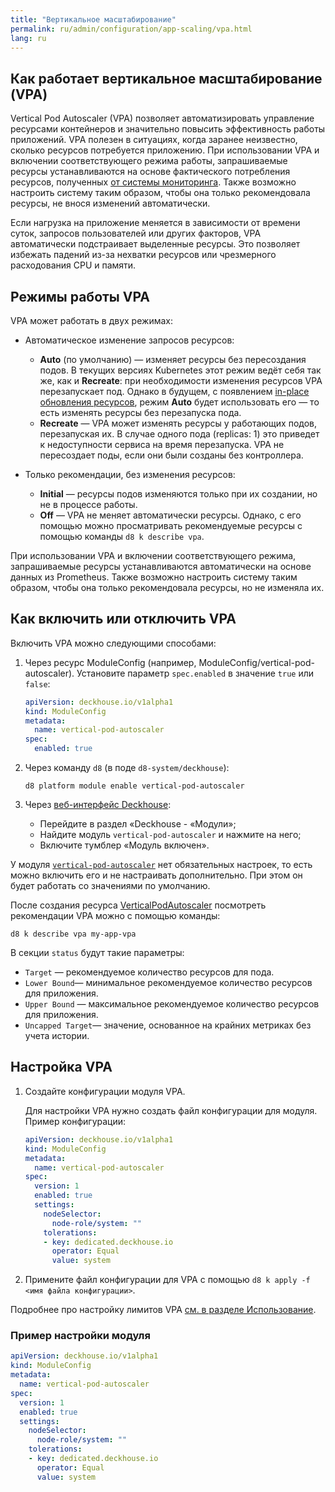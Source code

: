 ```yaml
---
title: "Вертикальное масштабирование"
permalink: ru/admin/configuration/app-scaling/vpa.html
lang: ru
---
```


## Как работает вертикальное масштабирование (VPA)

Vertical Pod Autoscaler (VPA) позволяет автоматизировать управление ресурсами контейнеров и значительно повысить эффективность работы приложений. VPA полезен в ситуациях, когда заранее неизвестно, сколько ресурсов потребуется приложению. При использовании VPA и включении соответствующего режима работы, запрашиваемые ресурсы устанавливаются на основе фактического потребления ресурсов, полученных [от системы мониторинга](../monitoring/). Также возможно настроить систему таким образом, чтобы она только рекомендовала ресурсы, не внося изменений автоматически.

Если нагрузка на приложение меняется в зависимости от времени суток, запросов пользователей или других факторов, VPA автоматически подстраивает выделенные ресурсы. Это позволяет избежать падений из-за нехватки ресурсов или чрезмерного расходования CPU и памяти.

## Режимы работы VPA

VPA может работать в двух режимах:

- Автоматическое изменение запросов ресурсов:
  - **Auto** (по умолчанию) —  изменяет ресурсы без пересоздания подов. В текущих версиях Kubernetes этот режим ведёт себя так же, как и **Recreate**: при необходимости изменения ресурсов VPA перезапускает под. Однако в будущем, с появлением [in-place обновления ресурсов](https://github.com/kubernetes/design-proposals-archive/blob/main/autoscaling/vertical-pod-autoscaler.md#in-place-updates), режим **Auto** будет использовать его — то есть изменять ресурсы без перезапуска пода.
  - **Recreate** — VPA может изменять ресурсы у работающих подов, перезапуская их. В случае одного пода (replicas: 1) это приведет к недоступности сервиса на время перезапуска. VPA не пересоздает поды, если они были созданы без контроллера.

- Только рекомендации, без изменения ресурсов:
  - **Initial** — ресурсы подов изменяются только при их создании, но не в процессе работы.
  - **Off** — VPA не меняет автоматически ресурсы. Однако, с его помощью можно просматривать рекомендуемые ресурсы с помощью команды `d8 k describe vpa`.

При использовании VPA и включении соответствующего режима, запрашиваемые ресурсы устанавливаются автоматически на основе данных из Prometheus. Также возможно настроить систему таким образом, чтобы она только рекомендовала ресурсы, но не изменяла их.

## Как включить или отключить VPA

Включить VPA можно следующими способами:

1. Через ресурс ModuleConfig (например, ModuleConfig/vertical-pod-autoscaler). Установите параметр `spec.enabled` в значение `true` или `false`:

   ```yaml
   apiVersion: deckhouse.io/v1alpha1
   kind: ModuleConfig
   metadata:
     name: vertical-pod-autoscaler
   spec:
     enabled: true
   ```

1. Через команду `d8` (в поде `d8-system/deckhouse`):

   ```console
   d8 platform module enable vertical-pod-autoscaler
   ```

1. Через [веб-интерфейс Deckhouse](/modules/console/):

   - Перейдите в раздел «Deckhouse - «Модули»;
   - Найдите модуль `vertical-pod-autoscaler` и нажмите на него;
   - Включите тумблер «Модуль включен».

У модуля [`vertical-pod-autoscaler`](/modules/vertical-pod-autoscaler/) нет обязательных настроек, то есть можно включить его и не настраивать дополнительно. При этом он будет работать со значениями по умолчанию.

После создания ресурса [VerticalPodAutoscaler](/modules/vertical-pod-autoscaler/cr.html#verticalpodautoscaler) посмотреть рекомендации VPA можно с помощью команды:

```console
d8 k describe vpa my-app-vpa
```

В секции `status` будут такие параметры:

- `Target` — рекомендуемое количество ресурсов для пода.
- `Lower Bound`— минимальное рекомендуемое количество ресурсов для приложения.
- `Upper Bound` — максимальное рекомендуемое количество ресурсов для приложения.
- `Uncapped Target`— значение, основанное на крайних метриках без учета истории.

## Настройка VPA

1. Создайте конфигурации модуля VPA.

   Для настройки VPA нужно создать файл конфигурации для модуля. Пример конфигурации:

   ```yaml
   apiVersion: deckhouse.io/v1alpha1
   kind: ModuleConfig
   metadata:
     name: vertical-pod-autoscaler
   spec:
     version: 1
     enabled: true
     settings:
       nodeSelector:
         node-role/system: ""
       tolerations:
       - key: dedicated.deckhouse.io
         operator: Equal
         value: system
      ```

1. Примените файл конфигурации для VPA с помощью `d8 k apply -f <имя файла конфигурации>`.

Подробнее про настройку лимитов VPA [см. в разделе Использование](../../../user/configuration/app-scaling/vpa.html#работа-vpa-с-лимитами).

### Пример настройки модуля

```yaml
apiVersion: deckhouse.io/v1alpha1
kind: ModuleConfig
metadata:
  name: vertical-pod-autoscaler
spec:
  version: 1
  enabled: true
  settings:
    nodeSelector:
      node-role/system: ""
    tolerations:
    - key: dedicated.deckhouse.io
      operator: Equal
      value: system
```
